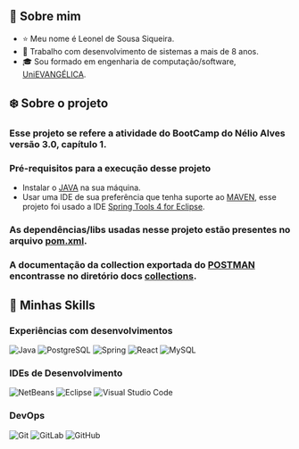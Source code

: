 ## :boy: Sobre mim
* :star: Meu nome é Leonel de Sousa Siqueira.
* :briefcase: Trabalho com desenvolvimento de sistemas a mais de 8 anos.
* :mortar_board: Sou formado em engenharia de computação/software, [UniEVANGÉLICA](https://www4.unievangelica.edu.br/).

## :snowflake: Sobre o projeto
### Esse projeto se refere a atividade do BootCamp do Nélio Alves versão 3.0, capítulo 1.
### Pré-requisitos para a execução desse projeto
* Instalar o [JAVA](https://www.oracle.com/br/java/technologies/javase/javase8-archive-downloads.html) na sua máquina.
* Usar uma IDE de sua preferência que tenha suporte ao [MAVEN](https://maven.apache.org/), esse projeto foi usado a IDE [Spring Tools 4 for Eclipse](https://spring.io/tools).
### As dependências/libs usadas nesse projeto estão presentes no arquivo [pom.xml](./backend/pom.xml).
### A documentação da collection exportada do [POSTMAN](https://www.postman.com/) encontrasse no diretório docs [collections](./backend/docs/DsCatalog-3.0-activity-cap1.postman_collection.json).

## :rocket: Minhas Skills
### Experiências com desenvolvimentos
![Java](https://img.shields.io/badge/-Java-333333?style=plastic&logo=Java&logoColor=007396)
![PostgreSQL](https://img.shields.io/badge/-PostgreSQL-333333?style=plastic&logo=postgresql)
![Spring](https://img.shields.io/badge/-Spring-333333?style=plastic&logo=spring)
![React](https://img.shields.io/badge/-React-333333?style=plastic&logo=react)
![MySQL](https://img.shields.io/badge/-MySQL-333333?style=plastic&logo=mysql)
### IDEs de Desenvolvimento
![NetBeans](https://img.shields.io/badge/-NetBeans-333333?style=flat&logo=apachenetbeanside)
![Eclipse](https://img.shields.io/badge/-Eclipse-333333?style=flat&logo=eclipse-ide&logoColor=2C2255)
![Visual Studio Code](https://img.shields.io/badge/-Visual%20Studio%20Code-333333?style=flat&logo=visual-studio-code&logoColor=007ACC)
### DevOps
![Git](https://img.shields.io/badge/-Git-333333?style=plastic&logo=git)
![GitLab](https://img.shields.io/badge/-GitLab-333333?style=social&logo=gitlab)
![GitHub](https://img.shields.io/badge/-GitHub-333333?style=social&logo=github)

